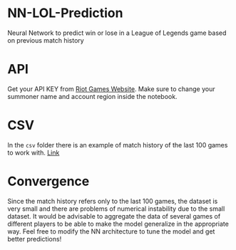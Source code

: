 # NN-LOL-Prediction
Neural Network to predict win or lose in a League of Legends game based on previous match history

# API
Get your API KEY from [Riot Games Website](https://developer.riotgames.com). Make sure to change your summoner name and account region inside the notebook.

# CSV
In the `csv` folder there is an example of match history of the last 100 games to work with. [Link](https://github.com/MatteoFasulo/NN-LOL-Prediction/blob/main/csv/example.csv)

# Convergence
Since the match history refers only to the last 100 games, the dataset is very small and there are problems of numerical instability due to the small dataset. It would be advisable to aggregate the data of several games of different players to be able to make the model generalize in the appropriate way.
Feel free to modify the NN architecture to tune the model and get better predictions!
